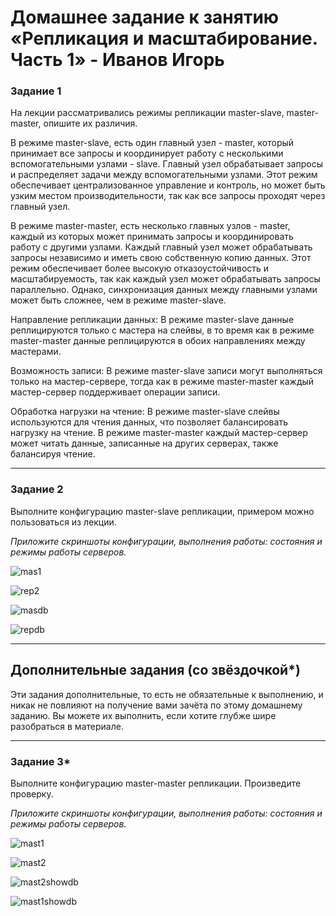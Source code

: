 # Домашнее задание к занятию «Репликация и масштабирование. Часть 1» - Иванов Игорь

### Задание 1

На лекции рассматривались режимы репликации master-slave, master-master, опишите их различия.

В режиме master-slave, есть один главный узел - master, который принимает все запросы и координирует работу с несколькими вспомогательными узлами - slave. Главный узел обрабатывает запросы и распределяет задачи между вспомогательными узлами. Этот режим обеспечивает централизованное управление и контроль, но может быть узким местом производительности, так как все запросы проходят через главный узел.

В режиме master-master, есть несколько главных узлов - master, каждый из которых может принимать запросы и координировать работу с другими узлами. Каждый главный узел может обрабатывать запросы независимо и иметь свою собственную копию данных. Этот режим обеспечивает более высокую отказоустойчивость и масштабируемость, так как каждый узел может обрабатывать запросы параллельно. Однако, синхронизация данных между главными узлами может быть сложнее, чем в режиме master-slave.

Направление репликации данных: В режиме master-slave данные реплицируются только с мастера на слейвы, в то время как в режиме master-master данные реплицируются в обоих направлениях между мастерами.

Возможность записи: В режиме master-slave записи могут выполняться только на мастер-сервере, тогда как в режиме master-master каждый мастер-сервер поддерживает операции записи.

Обработка нагрузки на чтение: В режиме master-slave слейвы используются для чтения данных, что позволяет балансировать нагрузку на чтение. В режиме master-master каждый мастер-сервер может читать данные, записанные на других серверах, также балансируя чтение.

---

### Задание 2

Выполните конфигурацию master-slave репликации, примером можно пользоваться из лекции.

*Приложите скриншоты конфигурации, выполнения работы: состояния и режимы работы серверов.*

![mas1](https://github.com/gaming4funNel/sdb-homework-12-06/blob/main/img/mas1.png)

![rep2](https://github.com/gaming4funNel/sdb-homework-12-06/blob/main/img/rep2.png)

![masdb](https://github.com/gaming4funNel/sdb-homework-12-06/blob/main/img/masdb.png)

![repdb](https://github.com/gaming4funNel/sdb-homework-12-06/blob/main/img/repdb.png)

---

## Дополнительные задания (со звёздочкой*)
Эти задания дополнительные, то есть не обязательные к выполнению, и никак не повлияют на получение вами зачёта по этому домашнему заданию. Вы можете их выполнить, если хотите глубже шире разобраться в материале.

---

### Задание 3* 

Выполните конфигурацию master-master репликации. Произведите проверку.

*Приложите скриншоты конфигурации, выполнения работы: состояния и режимы работы серверов.*

![mast1](https://github.com/gaming4funNel/sdb-homework-12-06/blob/main/img/mast1.png)

![mast2](https://github.com/gaming4funNel/sdb-homework-12-06/blob/main/img/mast2.png)

![mast2showdb](https://github.com/gaming4funNel/sdb-homework-12-06/blob/main/img/mast2showdb.png)

![mast1showdb](https://github.com/gaming4funNel/sdb-homework-12-06/blob/main/img/mast1showdb.png)



